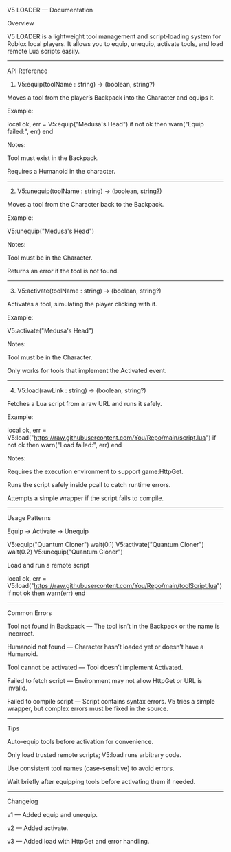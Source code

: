 V5 LOADER — Documentation

Overview

V5 LOADER is a lightweight tool management and script-loading system for Roblox local players. It allows you to equip, unequip, activate tools, and load remote Lua scripts easily.


---

API Reference

1. V5:equip(toolName : string) -> (boolean, string?)

Moves a tool from the player’s Backpack into the Character and equips it.

Example:

local ok, err = V5:equip("Medusa's Head")
if not ok then
    warn("Equip failed:", err)
end

Notes:

Tool must exist in the Backpack.

Requires a Humanoid in the character.



---

2. V5:unequip(toolName : string) -> (boolean, string?)

Moves a tool from the Character back to the Backpack.

Example:

V5:unequip("Medusa's Head")

Notes:

Tool must be in the Character.

Returns an error if the tool is not found.



---

3. V5:activate(toolName : string) -> (boolean, string?)

Activates a tool, simulating the player clicking with it.

Example:

V5:activate("Medusa's Head")

Notes:

Tool must be in the Character.

Only works for tools that implement the Activated event.



---

4. V5:load(rawLink : string) -> (boolean, string?)

Fetches a Lua script from a raw URL and runs it safely.

Example:

local ok, err = V5:load("https://raw.githubusercontent.com/You/Repo/main/script.lua")
if not ok then
    warn("Load failed:", err)
end

Notes:

Requires the execution environment to support game:HttpGet.

Runs the script safely inside pcall to catch runtime errors.

Attempts a simple wrapper if the script fails to compile.



---

Usage Patterns

Equip → Activate → Unequip

V5:equip("Quantum Cloner")
wait(0.1)
V5:activate("Quantum Cloner")
wait(0.2)
V5:unequip("Quantum Cloner")

Load and run a remote script

local ok, err = V5:load("https://raw.githubusercontent.com/You/Repo/main/toolScript.lua")
if not ok then
    warn(err)
end


---

Common Errors

Tool not found in Backpack — The tool isn’t in the Backpack or the name is incorrect.

Humanoid not found — Character hasn’t loaded yet or doesn’t have a Humanoid.

Tool cannot be activated — Tool doesn’t implement Activated.

Failed to fetch script — Environment may not allow HttpGet or URL is invalid.

Failed to compile script — Script contains syntax errors. V5 tries a simple wrapper, but complex errors must be fixed in the source.



---

Tips

Auto-equip tools before activation for convenience.

Only load trusted remote scripts; V5:load runs arbitrary code.

Use consistent tool names (case-sensitive) to avoid errors.

Wait briefly after equipping tools before activating them if needed.



---

Changelog

v1 — Added equip and unequip.

v2 — Added activate.

v3 — Added load with HttpGet and error handling.
